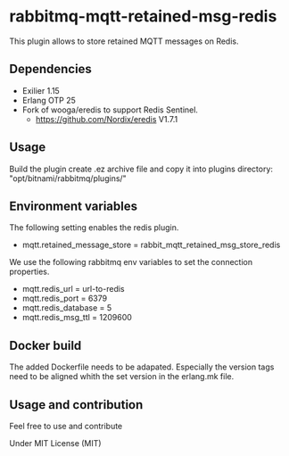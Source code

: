 # rabbitmq-mqtt-retained-msg-redis

This plugin allows to store retained MQTT messages on Redis.

## Dependencies
- Exilier 1.15
- Erlang OTP 25
- Fork of wooga/eredis to support Redis Sentinel.
  - https://github.com/Nordix/eredis V1.7.1

## Usage
Build the plugin create .ez archive file and copy it into plugins directory: "opt/bitnami/rabbitmq/plugins/"

## Environment variables

The following setting enables the redis plugin.
  - mqtt.retained_message_store = rabbit_mqtt_retained_msg_store_redis

We use the following rabbitmq env variables to set the connection properties.
  - mqtt.redis_url = url-to-redis
  - mqtt.redis_port = 6379
  - mqtt.redis_database = 5
  - mqtt.redis_msg_ttl = 1209600


## Docker build
The added Dockerfile needs to be adapated. Especially the version tags need to be aligned whith the set version in the erlang.mk file.

## Usage and contribution
Feel free to use and contribute

Under MIT License (MIT)